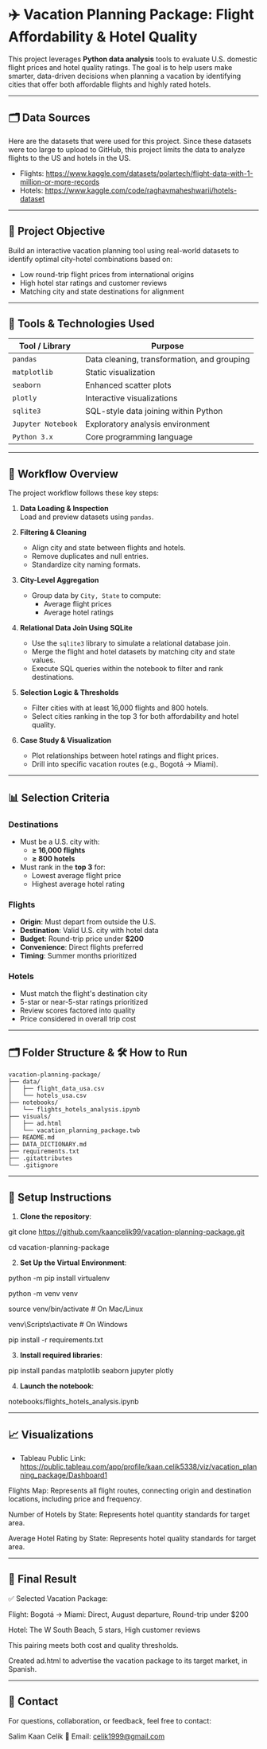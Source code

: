 # ✈️ Vacation Planning Package: Flight Affordability & Hotel Quality

This project leverages **Python data analysis** tools to evaluate U.S. domestic flight prices and hotel quality ratings. The goal is to help users make smarter, data-driven decisions when planning a vacation by identifying cities that offer both affordable flights and highly rated hotels.

---

## 🗂️ Data Sources

Here are the datasets that were used for this project. Since these datasets were too large to upload to GitHub, this project limits the data to analyze flights to the US and hotels in the US.
- Flights: https://www.kaggle.com/datasets/polartech/flight-data-with-1-million-or-more-records
- Hotels: https://www.kaggle.com/code/raghavmaheshwarii/hotels-dataset

---

## 📌 Project Objective

Build an interactive vacation planning tool using real-world datasets to identify optimal city-hotel combinations based on:

- Low round-trip flight prices from international origins
- High hotel star ratings and customer reviews
- Matching city and state destinations for alignment

---

## 🧰 Tools & Technologies Used

| Tool / Library       | Purpose                                      |
|----------------------|----------------------------------------------|
| `pandas`             | Data cleaning, transformation, and grouping |
| `matplotlib`         | Static visualization                        |
| `seaborn`            | Enhanced scatter plots                      |
| `plotly`             | Interactive visualizations                  |
| `sqlite3`            | SQL-style data joining within Python        |
| `Jupyter Notebook`   | Exploratory analysis environment            |
| `Python 3.x`         | Core programming language                   |

---

## 🧭 Workflow Overview

The project workflow follows these key steps:

1. **Data Loading & Inspection**  
   Load and preview datasets using `pandas`.

2. **Filtering & Cleaning**  
   - Align city and state between flights and hotels.
   - Remove duplicates and null entries.
   - Standardize city naming formats.

3. **City-Level Aggregation**  
   - Group data by `City, State` to compute:
     - Average flight prices
     - Average hotel ratings

4. **Relational Data Join Using SQLite**  
   - Use the `sqlite3` library to simulate a relational database join.
   - Merge the flight and hotel datasets by matching city and state values.
   - Execute SQL queries within the notebook to filter and rank destinations.

5. **Selection Logic & Thresholds**  
   - Filter cities with at least 16,000 flights and 800 hotels.
   - Select cities ranking in the top 3 for both affordability and hotel quality.

6. **Case Study & Visualization**  
   - Plot relationships between hotel ratings and flight prices.
   - Drill into specific vacation routes (e.g., Bogotá → Miami).

---

## 📊 Selection Criteria

### Destinations
- Must be a U.S. city with:
  - **≥ 16,000 flights**
  - **≥ 800 hotels**
- Must rank in the **top 3** for:
  - Lowest average flight price
  - Highest average hotel rating

### Flights
- **Origin**: Must depart from outside the U.S.
- **Destination**: Valid U.S. city with hotel data
- **Budget**: Round-trip price under **$200**
- **Convenience**: Direct flights preferred
- **Timing**: Summer months prioritized

### Hotels
- Must match the flight's destination city
- 5-star or near-5-star ratings prioritized
- Review scores factored into quality
- Price considered in overall trip cost

---

## 🗂️ Folder Structure & 🛠 How to Run

```
vacation-planning-package/
├── data/
│   ├── flight_data_usa.csv
│   └── hotels_usa.csv
├── notebooks/
│   └── flights_hotels_analysis.ipynb
├── visuals/
│   ├── ad.html
│   └── vacation_planning_package.twb
├── README.md
├── DATA_DICTIONARY.md
├── requirements.txt
├── .gitattributes
└── .gitignore
```

---

## 🔧 Setup Instructions

1. **Clone the repository**:

git clone https://github.com/kaancelik99/vacation-planning-package.git

cd vacation-planning-package

2. **Set Up the Virtual Environment**:

python -m pip install virtualenv

python -m venv venv

source venv/bin/activate      # On Mac/Linux

venv\Scripts\activate         # On Windows

pip install -r requirements.txt

3. **Install required libraries**:

pip install pandas matplotlib seaborn jupyter plotly

4. **Launch the notebook**:

notebooks/flights_hotels_analysis.ipynb

---

## 📈 Visualizations

- Tableau Public Link: https://public.tableau.com/app/profile/kaan.celik5338/viz/vacation_planning_package/Dashboard1

Flights Map: Represents all flight routes, connecting origin and destination locations, including price and frequency.

Number of Hotels by State: Represents hotel quantity standards for target area.

Average Hotel Rating by State: Represents hotel quality standards for target area.

---

## 📌 Final Result
✅ Selected Vacation Package:

Flight: Bogotá → Miami: Direct, August departure, Round-trip under $200

Hotel: The W South Beach, 5 stars, High customer reviews

This pairing meets both cost and quality thresholds.

Created ad.html to advertise the vacation package to its target market, in Spanish.

---

## 💬 Contact
For questions, collaboration, or feedback, feel free to contact:

Salim Kaan Celik
📧 Email: celik1999@gmail.com
